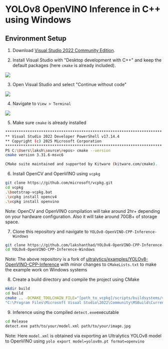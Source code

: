 # YOLOv8 OpenVINO Inference in C++ using Windows

## Environment Setup

1. Download [Visual Studio 2022 Community Edition](https://visualstudio.microsoft.com/downloads).

2. Install Visual Studio with "Desktop development with C++" and keep the default packages (here `cmake` is already included).

![](https://github.com/lakshanthad/assets/releases/download/v0.1/pic1.jpg)

3. Open Visual Studio and select "Continue without code"

![](https://github.com/lakshanthad/assets/releases/download/v0.1/pic2.jpg)

4. Navigate to `View > Terminal`

![](https://github.com/lakshanthad/assets/releases/download/v0.1/pic3.jpg)

5. Make sure `cmake` is already installed

```sh
**********************************************************************
** Visual Studio 2022 Developer PowerShell v17.14.4
** Copyright (c) 2025 Microsoft Corporation
**********************************************************************
PS C:\Users\laksh\source\repos> cmake --version
cmake version 3.31.6-msvc6

CMake suite maintained and supported by Kitware (kitware.com/cmake).
```

6. Install OpenCV and OpenVINO using `vcpkg`

```sh
git clone https://github.com/microsoft/vcpkg.git
cd vcpkg
.\bootstrap-vcpkg.bat
.\vcpkg install opencv4
.\vcpkg install openvino
```

Note: OpenCV and OpenVINO compilation will take around 2hr+ depending on your hardware configuration. Also it will take around 70GB+ of storage space.

7. Clone this repository and navigate to `YOLOv8-OpenVINO-CPP-Inference-Windows`

```sh
git clone https://github.com/lakshanthad/YOLOv8-OpenVINO-CPP-Inference-Windows
cd YOLOv8-OpenVINO-CPP-Inference-Windows
```

Note: The above repository is a fork of [ultralytics/examples/YOLOv8-OpenVINO-CPP-Inference](https://github.com/ultralytics/ultralytics/tree/main/examples/YOLOv8-OpenVINO-CPP-Inference) with minor changes to `CMakeLists.txt` to make the example work on Windows systems

8. Create a build directory and compile the project using CMake

```sh
mkdir build
cd build
cmake .. -DCMAKE_TOOLCHAIN_FILE="[path_to_vcpkg]/scripts/buildsystems/vcpkg.cmake"
"C:\Program Files\Microsoft Visual Studio\2022\Community\MSBuild\Current\Bin\MSBuild.exe" YOLOv8-OpenVINO-CPP-Inference.sln /p:Configuration=Release
```

9. Inference using the compiled `detect.exe`executable

```sh
cd Release
detect.exe path/to/your/model.xml path/to/your/image.jpg
```

Note: Here `model.xml` is obtained via exporting an Ultralytics YOLOv8 model to OpenVINO using `yolo export model=yolov8n.pt format=openvino`

